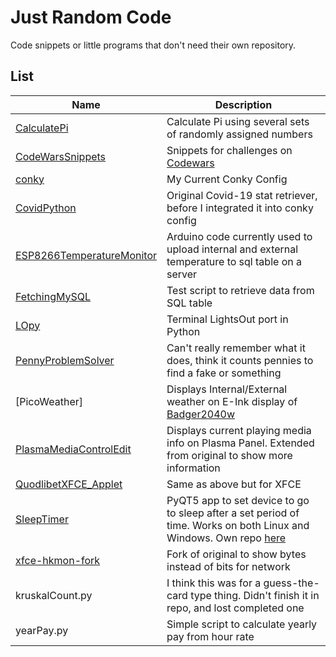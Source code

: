 # Just Random Code

Code snippets or little programs that don't need their own repository.

## List

|Name|Description|
|---|---|
|[CalculatePi](./CalculatePi) |Calculate Pi using several sets of randomly assigned numbers|
|[CodeWarsSnippets](./CodeWarsSnippets)|Snippets for challenges on [Codewars](http://codewars.com)|
|[conky](./conky)|My Current Conky Config
|[CovidPython](./CovidPython)|Original Covid-19 stat retriever, before I integrated it into conky config|
|[ESP8266TemperatureMonitor](./ESP8266TemperatureMonitor)|Arduino code currently used to upload internal and external temperature to sql table on a server|
[FetchingMySQL](./FetchingMySQL)|Test script to retrieve data from SQL table|
|[LOpy](./LOpy)|Terminal LightsOut port in Python|
|[PennyProblemSolver](./PennyProblemSolver)|Can't really remember what it does, think it counts pennies to find a fake or something|
|[PicoWeather]|Displays Internal/External weather on E-Ink display of [Badger2040w](https://shop.pimoroni.com/products/badger-2040-w?variant=40514062188627)|
|[PlasmaMediaControlEdit](./PlasmaMediaControlEdit)|Displays current playing media info on Plasma Panel. Extended from original to show more information|
|[QuodlibetXFCE_Applet](./QuodlibetXFCE_Applet)| Same as above but for XFCE|
|[SleepTimer](./SleepTimer)|PyQT5 app to set device to go to sleep after a set period of time. Works on both Linux and Windows. Own repo [here](https://www.github.com/martrewes/SleepTimer)|
|[xfce-hkmon-fork](./xfce-hkmon-fork)| Fork of original to show bytes instead of bits for network|
|kruskalCount.py|I think this was for a guess-the-card type thing. Didn't finish it in repo, and lost completed one|
|yearPay.py|Simple script to calculate yearly pay from hour rate